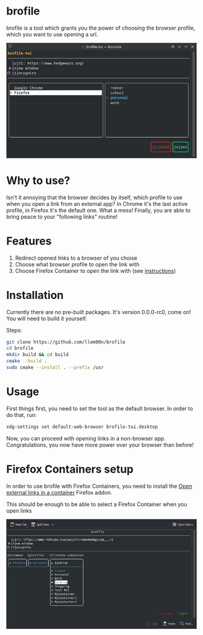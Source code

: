 # brofile
brofile is a tool which grants you the power of choosing the browser profile, which you want to use opening a url.

![screenshot](assets/screenshot.jpg "screenshot")

# Why to use?
Isn't it annoying that the browser decides by itself, which profile to use when you open a link from an external app? In Chrome it's the last active profile, in Firefox it's the default one. What a mess! Finally, you are able to bring peace to your "following links" routine!

# Features
1. Redirect opened links to a browser of you choise
2. Choose what browser profile to open the link with
3. Choose Firefox Container to open the link with (see [instructions](#firefox-containers-setup))

# Installation
Currently there are no pre-built packages. It's version 0.0.0-rc0, come on! You will need to build it yourself.

Steps:
```bash
git clone https://github.com/llem00n/brofile
cd brofile
mkdir build && cd build
cmake --build .
sudo cmake --install . --prefix /usr
```

# Usage
First things first, you need to set the tool as the default browser. In order to do that, run:
```bash
xdg-settings set default-web-browser brofile-tui.desktop
```

Now, you can proceed with opening links in a non-browser app. Congratulations, you now have more power over your browser than before!

# Firefox Containers setup
In order to use brofile with Firefox Containers, you need to install the [Open external links in a container](https://addons.mozilla.org/en-US/firefox/addon/open-url-in-container/) Firefox addon.

This should be enough to be able to select a Firefox Container when you open links

![screenshot](assets/screenshot-firefox-container.jpg "screenshot")